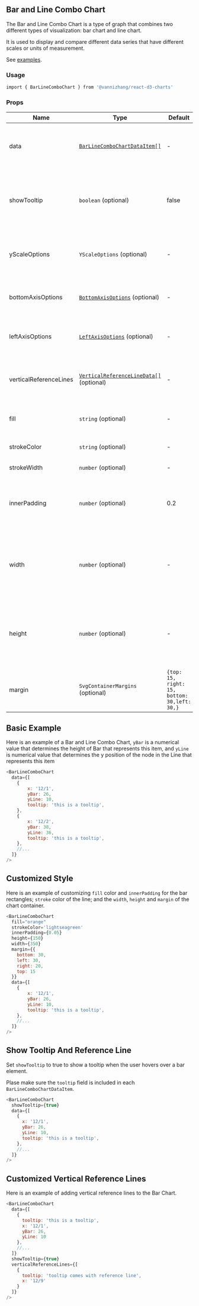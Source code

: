 ## Bar and Line Combo Chart

The Bar and Line Combo Chart is a type of graph that combines two different types of visualization: bar chart and line chart. 

It is used to display and compare different data series that have different scales or units of measurement. 

See [examples](https://vannizhang.github.io/react-d3-charts/?path=/docs/example-barlinecombochart--docs).

### Usage
```sh
import { BarLineComboChart } from '@vannizhang/react-d3-charts'
```

### Props
| **Name**               | **Type**                                                                     | **Default**                                  | **Description**                                                                                     |
|------------------------|------------------------------------------------------------------------------|----------------------------------------------|-----------------------------------------------------------------------------------------------------|
| data                   | [`BarLineComboChartDataItem[]`](./src/BarLineComboChart/types.ts)            | -                                            | The data used to render the bar and line combo chart.                                               |
| showTooltip            | `boolean` (optional)                                                         | false                                        | Determines whether to show a tooltip when the user hovers over a bar element.                       |
| yScaleOptions          | `YScaleOptions` (optional)                                                   | -                                            | Options used to customize the scale function for the y-axis.                                        |
| bottomAxisOptions      | [`BottomAxisOptions`](./src/Axis/types.ts) (optional)                        | -                                            | Options used to customize the x-axis at bottom.                                                     |
| leftAxisOptions        | [`LeftAxisOptions`](./src/Axis/types.ts) (optional)                          | -                                            | Options used to customize the y-axis at left.                                                       |
| verticalReferenceLines | [`VerticalReferenceLineData[]`](./src/BarLineComboChart/types.ts) (optional) | -                                            | Data that will be used to draw vertical reference lines.                                            |
| fill                   | `string` (optional)                                                          | -                                            | The fill color of the bar rectangles.                                                               |
| strokeColor            | `string` (optional)                                                          | -                                            | The stroke color of the line.                                                                       |
| strokeWidth            | `number` (optional)                                                          | -                                            | The width of the line.                                                                              |
| innerPadding           | `number` (optional)                                                          | 0.2                                          | The inner padding determines the blank space between bands.                                         |
| width                  | `number` (optional)                                                          | -                                            | The width of the chart container. If not provided, it will fit the width of the parent container.   |
| height                 | `number` (optional)                                                          | -                                            | The height of the chart container. If not provided, it will fit the height of the parent container. |
| margin                 | `SvgContainerMargins` (optional)                                             | `{top: 15, right: 15, bottom: 30,left: 30,}` | Custom margin space around the chart.                                                               |


**Basic Example**
---

Here is an example of a Bar and Line Combo Chart, `yBar` is a numerical value that determines the height of Bar that represents this item, and `yLine` is numerical value that determines the y position of the node in the Line that represents this item
```js
<BarLineComboChart
  data={[
    {
        x: '12/1',
        yBar: 26,
        yLine: 10,
        tooltip: 'this is a tooltip',
    },
    {
        x: '12/2',
        yBar: 38,
        yLine: 36,
        tooltip: 'this is a tooltip',
    },
    //...
  ]}
/>
```

**Customized Style**
---

Here is an example of customizing `fill` color and `innerPadding` for the bar rectangles; `stroke` color of the line; and the `width`, `height` and `margin` of the chart container.
```js
<BarLineComboChart
  fill="orange"
  strokeColor='lightseagreen'
  innerPadding={0.05}
  height={150}
  width={350}
  margin={{
    bottom: 30,
    left: 30,
    right: 20,
    top: 15
  }}
  data={[
    {
        x: '12/1',
        yBar: 26,
        yLine: 10,
        tooltip: 'this is a tooltip',
    },
    //...
  ]}
/>
```

**Show Tooltip And Reference Line**
---

Set `showTooltip` to true to show a tooltip when the user hovers over a bar element. 

Plase make sure the `tooltip` field is included in each `BarLineComboChartDataItem`.
```js
<BarLineComboChart
  showTooltip={true}
  data={[
    {
      x: '12/1',
      yBar: 26,
      yLine: 10,
      tooltip: 'this is a tooltip',
    },
    //...
  ]}
/>
```

**Customized Vertical Reference Lines**
---

Here is an example of adding vertical reference lines to the Bar Chart.
```js
<BarLineComboChart
  data={[
    {
      tooltip: 'this is a tooltip',
      x: '12/1',
      yBar: 26,
      yLine: 10
    },
    //...
  ]}
  showTooltip={true}
  verticalReferenceLines={[
    {
      tooltip: 'tooltip comes with reference line',
      x: '12/9'
    }
  ]}
/>
```